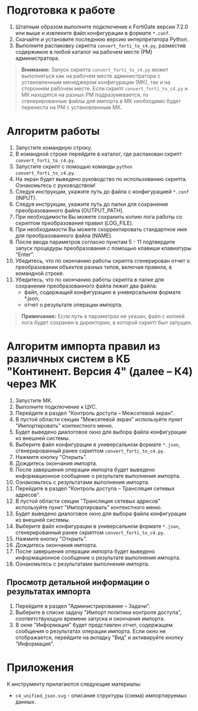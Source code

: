 # Подготовка к работе

1. Штатным образом выполните подключение к FortiGate версии 7.2.0 или выше и извлеките файл конфигурации в формате `*.conf`.
2. Скачайте и установите последнюю версию интерпретатора Python.
3. Выполните распаковку скрипта `convert_forti_to_c4.py`, разместив содержимое в любой каталог на рабочем месте (РМ) администратора.

>**Внимание:** Запуск скрипта `convert_forti_to_c4.py` может выполняться как на рабочем месте администратора с установленным менеджером конфигурации (МК), так и на стороннем рабочем месте. Если скрипт `convert_forti_to_c4.py` и МК находятся на разных РМ подразумевается, то сгенерированные файлы для импорта в МК необходимо будет перенести на РМ с установленным МК.

# Алгоритм работы

1. Запустите командную строку.
2. В командной строке перейдите в каталог, где распакован скрипт `convert_forti_to_c4.py`.
3. Запустите скрипт с помощью команды `python convert_forti_to_c4.py`.
4. На экран будет выведено руководство по использованию скрипта. Ознакомьтесь с руководством!
5. Следуя инструкции, укажите путь до файла c конфигурацией `*.сonf` (INPUT).
6. Следуя инструкции, укажите путь до папки для сохранения преобразованного файла (OUTPUT_PATH).
7. При необходимости Вы можете сохранить копию лога работы со скриптом преобразования правил (LOG_FILE).
8. При необходимости Вы можете скорректировать стандартное имя для преобразованного файла (NAME).
9. После ввода параметров согласно пунктам 5 - 11 подтвердите запуск процедуры преобразования с помощью клавиши клавиатуры "Enter".
10. Убедитесь, что по окончанию работы скрипта сгенерирован отчет о преобразовании объектов разных типов, включая правила, в командной строке.
11. Убедитесь, что по окончанию работы скрипта в папке для сохранения преобразованного файла лежит два файла:
    - файл, содержащий конфигурацию в универсальном формате *.json; 
    - отчет о результате операции импорта.

>**Примечание:** Если путь в параметрах не указан, файл с копией лога будет сохранен в директории, в которой скрипт был запущен. 

# Алгоритм импорта правил из различных систем в КБ "Континент. Версия 4" (далее – К4) через МК

1. Запустите МК.
2. Выполните подключение к ЦУС.
3. Перейдите в раздел "Контроль доступа – Межсетевой экран".
4. В пустой области секции "Межсетевой экран" используйте пункт "Импортировать" контекстного меню.
5. Будет выведено диалоговое окно для выбора файла конфигурации из внешней системы.
6. Выберите файл конфигурации в универсальном формате `*.json`, сгенерированный ранее скриптом `convert_forti_to_c4.py`.
7. Нажмите кнопку "Открыть".
8. Дождитесь окончания импорта.
9. После завершения операции импорта будет выведено информационное сообщение о результате выполнения импорта.
10. Ознакомьтесь с результатами выполнения импорта.
11. Перейдите в раздел "Контроль доступа – Трансляция сетевых адресов".
12. В пустой области секции "Трансляция сетевых адресов" используйте пункт "Импортировать" контекстного меню.
13. Будет выведено диалоговое окно для выбора файла конфигурации из внешней системы.
14. Выберите файл конфигурации в универсальном формате `*.json`, сгенерированный ранее скриптом `convert_forti_to_c4.py`.
15. Нажмите кнопку "Открыть".
16. Дождитесь окончания импорта.
17. После завершения операции импорта будет выведено информационное сообщение о результате выполнения импорта.
18. Ознакомьтесь с результатами выполнения импорта.

## Просмотр детальной информации о результатах импорта

1. Перейдите в раздел "Администрирование – Задачи".
2. Выберите в списке задачу "Импорт политики контроля доступа", соответствующую времени запуска и окончания импорта.
3. В окне "Информация" будет представлен отчет, содержащем сообщения о результатах операции импорта. Если окно не отображается, перейдите на вкладку "Вид" и активируйте кнопку "Информация". 

# Приложения

К инструменту прилагаются следующие материалы:

- `c4_unified_json.svg` - описание структуры (схема) импортируемых данных.
